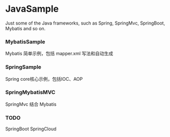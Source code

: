 # JavaSample
Just some of the Java frameworks, such as Spring, SpringMvc, SpringBoot, Mybatis and so on.

### MybatisSample  
Mybatis 简单示例，包括 mapper.xml 写法和自动生成

### SpringSample  
Spring core核心示例，包括IOC、AOP

### SpringMybatisMVC
SpringMvc 结合 Mybatis

### TODO
SpringBoot
SpringCloud
